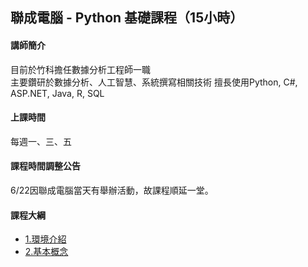 
## 聯成電腦 - Python 基礎課程（15小時）

#### 講師簡介

目前於竹科擔任數據分析工程師一職<br/>
主要鑽研於數據分析、人工智慧、系統撰寫相關技術
擅長使用Python, C#, ASP.NET, Java, R, SQL

#### 上課時間

每週一、三、五

#### 課程時間調整公告

6/22因聯成電腦當天有舉辦活動，故課程順延一堂。

#### 課程大綱
- [1.環境介紹](https://mirdex.github.io/python_basic/1.%20environment.slides.html)
- [2.基本概念](https://mirdex.github.io/python_basic/2.%20basic%20concept.slides.html)
